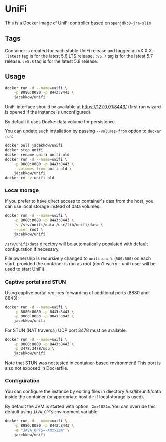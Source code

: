# UniFi

This is a Docker image of UniFi controller
based on `openjdk:8-jre-slim`

## Tags

Container is created for each stable UniFi release and tagged as vX.X.X.
`:latest` tag is for the latest 5.6 LTS release.
`:v5.7` tag is for the latest 5.7 release.
`:v5.8` tag is for the latest 5.8 release.

## Usage

```bash
docker run -d --name=unifi \
	-p 8080:8080 -p 8443:8443 \
	jacekkow/unifi
```

UniFi interface should be available at https://127.0.0.1:8443/
(first run wizard is opened if the instance is unconfigured).

By default it uses Docker data volume for persistence.

You can update such installation by passing `--volumes-from` option
to `docker run`:

```bash
docker pull jacekkow/unifi
docker stop unifi
docker rename unifi unifi-old
docker run -d --name=unifi \
	-p 8080:8080 -p 8443:8443 \
	--volumes-from unifi-old \
	jacekkow/unifi
docker rm -v unifi-old
```

### Local storage

If you prefer to have direct access to container's data
from the host, you can use local storage instead of data volumes:

```bash
docker run -d --name=unifi \
	-p 8080:8080 -p 8443:8443 \
	-v /srv/unifi/data:/usr/lib/unifi/data \
	--user root \
	jacekkow/unifi
```

`/srv/unifi/data` directory will be automatically populated
with default configuration if necessary.

File ownership is recursively changed to `unifi:unifi` (`500:500`)
on each start, provided the container is run as root
(don't worry - unifi user will be used to start UniFi).

### Captive portal and STUN

Using captive portal requires forwarding of additional ports
(8880 and 8843):

```bash
docker run -d --name=unifi \
	-p 8080:8080 -p 8443:8443 \
	-p 8880:8880 -p 8843:8843 \
	jacekkow/unifi
```

For STUN (NAT traversal) UDP port 3478 must be available:

```bash
docker run -d --name=unifi \
	-p 8080:8080 -p 8443:8443 \
	-p 3478:3478/udp \
	jacekkow/unifi
```

Note that STUN was not tested in container-based environment!
This port is also not exposed in Dockerfile.

### Configuration

You can configure the instance by editing files 
in directory /usr/lib/unifi/data inside the container
(or appropriate host dir if local storage is used).

By default the JVM is started with option `-Xmx1024m`.
You can override this default using `JAVA_OPTS` environment
variable:

```bash
docker run -d --name=unifi \
	-p 8080:8080 -p 8443:8443 \
	-e "JAVA_OPTS=-Xmx512m" \
	jacekkow/unifi
```
